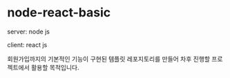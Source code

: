 # node-react-basic

server: node js

client: react js

회원가입까지의 기본적인 기능이 구현된 템플릿 레포지토리를 만들어 차후 진행할 프로젝트에서 활용할 목적입니다.